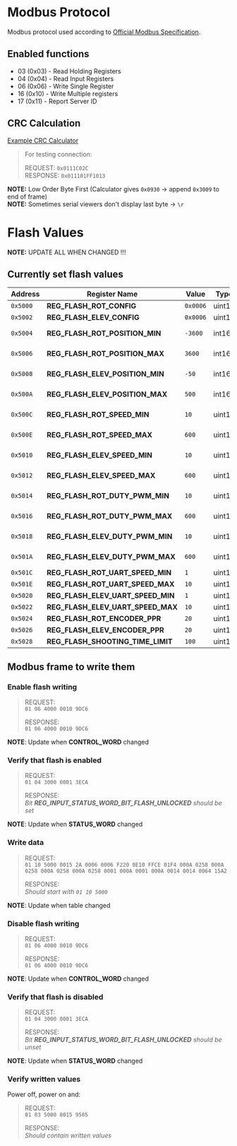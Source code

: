 # Modbus Protocol

Modbus protocol used according to [Official Modbus Specification](https://www.modbus.org/docs/Modbus_Application_Protocol_V1_1b3.pdf).

## Enabled functions

* 03 (0x03) - Read Holding Registers
* 04 (0x04) - Read Input Registers
* 06 (0x06) - Write Single Register
* 16 (0x10) - Write Multiple registers
* 17 (0x11) - Report Server ID

## CRC Calculation

[Example CRC Calculator](https://crccalc.com/?crc=010400000005&method=CRC-16/MODBUS&datatype=hex&outtype=hex)

> For testing connection:
> 
> REQUEST:  `0x0111C02C`  
> RESPONSE: `0x011101FF1013` 

**NOTE:** Low Order Byte First (Calculator gives `0x0930` -> append `0x3009` to end of frame)  
**NOTE:** Sometimes serial viewers don't display last byte -> `\r`


# Flash Values

**NOTE:** UPDATE ALL WHEN CHANGED !!!

## Currently set flash values

| Address   | Register Name                      | Value    | Type    | Description         |
|-----------|------------------------------------|----------|---------|---------------------|
| `0x5000`  | **REG_FLASH_ROT_CONFIG**           | `0x0006` | uint16  |                     |
| `0x5002`  | **REG_FLASH_ELEV_CONFIG**          | `0x0006` | uint16  |                     |
| `0x5004`  | **REG_FLASH_ROT_POSITION_MIN**     | `-3600`  | int16   | degree × 10         |
| `0x5006`  | **REG_FLASH_ROT_POSITION_MAX**     | `3600`   | int16   | degree × 10         |
| `0x5008`  | **REG_FLASH_ELEV_POSITION_MIN**    | `-50`    | int16   | degree × 10         |
| `0x500A`  | **REG_FLASH_ELEV_POSITION_MAX**    | `500`    | int16   | degree × 10         |
| `0x500C`  | **REG_FLASH_ROT_SPEED_MIN**        | `10`     | uint16  | degree × 10 / s     |
| `0x500E`  | **REG_FLASH_ROT_SPEED_MAX**        | `600`    | uint16  | degree × 10 / s     |
| `0x5010`  | **REG_FLASH_ELEV_SPEED_MIN**       | `10`     | uint16  | degree × 10 / s     |
| `0x5012`  | **REG_FLASH_ELEV_SPEED_MAX**       | `600`    | uint16  | degree × 10 / s     |
| `0x5014`  | **REG_FLASH_ROT_DUTY_PWM_MIN**     | `10`     | uint16  | percent × 10        |
| `0x5016`  | **REG_FLASH_ROT_DUTY_PWM_MAX**     | `600`    | uint16  | percent × 10        |
| `0x5018`  | **REG_FLASH_ELEV_DUTY_PWM_MIN**    | `10`     | uint16  | percent × 10        |
| `0x501A`  | **REG_FLASH_ELEV_DUTY_PWM_MAX**    | `600`    | uint16  | percent × 10        |
| `0x501C`  | **REG_FLASH_ROT_UART_SPEED_MIN**   | `1`      | uint16  | rpm                 |
| `0x501E`  | **REG_FLASH_ROT_UART_SPEED_MAX**   | `10`     | uint16  | rpm                 |
| `0x5020`  | **REG_FLASH_ELEV_UART_SPEED_MIN**  | `1`      | uint16  | rpm                 |
| `0x5022`  | **REG_FLASH_ELEV_UART_SPEED_MAX**  | `10`     | uint16  | rpm                 |
| `0x5024`  | **REG_FLASH_ROT_ENCODER_PPR**      | `20`     | uint16  | unit                |
| `0x5026`  | **REG_FLASH_ELEV_ENCODER_PPR**     | `20`     | uint16  | unit                |
| `0x5028`  | **REG_FLASH_SHOOTING_TIME_LIMIT**  | `100`    | uint16  | ms                  |

## Modbus frame to write them

### Enable flash writing

> REQUEST:  
> `01 06 4000 0010 9DC6`
> 
> RESPONSE:  
> `01 06 4000 0010 9DC6`

**NOTE**: Update when **CONTROL_WORD** changed

### Verify that flash is enabled

> REQUEST:  
> `01 04 3000 0001 3ECA`
> 
> RESPONSE:  
> *Bit **REG_INPUT_STATUS_WORD_BIT_FLASH_UNLOCKED** should be set*

**NOTE**: Update when **STATUS_WORD** changed

### Write data

> REQUEST:  
> `01 10 5000 0015 2A 0006 0006 F220 0E10 FFCE 01F4 000A 0258 000A 0258 000A 0258 000A 0258 0001 000A 0001 000A 0014 0014 0064 15A2`
> 
> RESPONSE:  
> *Should start with `01 10 5000`*

**NOTE**: Update when table changed

### Disable flash writing

> REQUEST:  
> `01 06 4000 0010 9DC6`
> 
> RESPONSE:  
> `01 06 4000 0010 9DC6`

**NOTE**: Update when **CONTROL_WORD** changed

### Verify that flash is disabled

> REQUEST:  
> `01 04 3000 0001 3ECA`
> 
> RESPONSE:  
> *Bit **REG_INPUT_STATUS_WORD_BIT_FLASH_UNLOCKED** should be unset*

**NOTE**: Update when **STATUS_WORD** changed

### Verify written values

Power off, power on and:

> REQUEST:  
> `01 03 5000 0015 9505`
> 
> RESPONSE:  
> *Should contain written values*